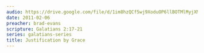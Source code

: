 ```yaml
---
audio: https://drive.google.com/file/d/1im8hzQCf5wj9XoduOP6llBOTMlMyjXM7/view
date: 2011-02-06
preacher: brad-evans
scripture: Galatians 2:17-21
series: galatians-series
title: Justification by Grace
---
```

